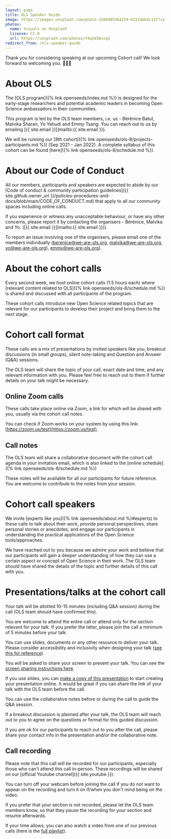```yaml
---
layout: page
title: OLS Speaker Guide
image: https://images.unsplash.com/photo-1586985564259-6211deb4c122?ixlib=rb-1.2.1&ixid=eyJhcHBfaWQiOjEyMDd9&auto=format&fit=crop&w=1215&q=80
photos:
  name: Visuals on Unsplash
  license: CC-0
  url: https://unsplash.com/photos/Y4qzW3AsvqI
redirect_from: /ols-speaker-guide
---
```



Thank you for considering speaking at our upcoming Cohort call! We look forward to welcoming you. **🎉🥳️👏**

# About OLS

The [OLS program]({% link openseeds/index.md %}) is
designed for the early-stage researchers and potential academic leaders
in becoming Open Science ambassadors in their communities.

This program is led by the OLS team members, i.e. us - Bérénice Batut,
Malvika Sharan, Yo Yehudi and Emmy Tsang. You can reach out to us by emailing
[{{ site.email }}](mailto:{{ site.email }}).

We will be running our [8th cohort]({% link openseeds/ols-8/projects-participants.md %})
(Sep 2021 - Jan 2022).
A complete syllabus of this cohort can be found [here]({% link openseeds/ols-8/schedule.md %}).

# About our Code of Conduct

All our members, participants and speakers are expected to abide by our [Code of conduct & community participation guidelines]({{ site.github.owner_url }}/policies-procedures-and-docs/blob/main/CODE_OF_CONDUCT.md) that apply to all our community spaces including online calls.

If you experience or witness any unacceptable behaviour, or have any other concerns, please report it by contacting the organisers - Bérénice, Malvika and Yo. ([{{ site.email }}](mailto:{{ site.email }})).

To report an issue involving one of the organisers, please email one of the members individually ([berenice@we-are-ols.org](mailto:berenice@we-are-ols.org), [malvika@we-are-ols.org](mailto:malvika@we-are-ols.org), [yo@we-are-ols.org](mailto:yo@we-are-ols.org)), [emmy@we-are-ols.org](mailto:emmy@we-are-ols.org)).

# About the cohort calls

Every second week, we host online cohort calls (1.5 hours each) where [relevant content related to OLS]({% link openseeds/ols-8/schedule.md %}) is shared and discussed with all participants of the program.

These cohort calls introduce new Open Science related topics that are relevant for our participants to develop their project and bring them to the next stage.

# Cohort call format

These calls are a mix of presentations by invited speakers like you,
breakout discussions (in small groups), silent note-taking and Question
and Answer (Q&A) sessions.

The OLS team will share the topic of your call, exact date and time, and
any relevant information with you. Please feel free to reach out to them
if further details on your talk might be necessary.

## Online Zoom calls

These calls take place online via Zoom, a link for which will be shared with you, usually via the cohort call notes.

You can check if Zoom works on your system by using this link: [https://zoom.us/test](https://zoom.us/test).

## Call notes

The OLS team will share a collaborative document with the cohort call agenda in your invitation email, which is also linked to the [online schedule]({% link openseeds/ols-8/schedule.md %})

These notes will be available for all our participants for future reference. You are welcome to contribute to the notes from your session.

# Cohort call speakers

We invite [experts like you]({% link openseeds/about.md %}#experts) to these calls to talk
about their work, provide personal perspectives, share personal stories
or anecdotes, and engage our participants in understanding the practical
applications of the Open Science tools/approaches.

We have reached out to you because we admire your work and believe that
our participants will gain a deeper understanding of how they can use a
certain aspect or concept of Open Science in their work. The OLS team
should have shared the details of the topic and further details of this
call with you.

# Presentations/talks at the cohort call

Your talk will be allotted 10-15 minutes (including Q&A session) during the call (OLS team should have confirmed this).

You are welcome to attend the entire call or attend only for the section relevant for your talk. If you prefer the latter, please join the call a minimum of 5 minutes before your talk.

You can use slides, documents or any other resource to deliver your talk. Please consider accessibility and inclusivity when designing your talk ([see this for reference](https://www.w3.org/WAI/teach-advocate/accessible-presentations/#preparing-slides-and-projected-material-speakers)).

You will be asked to share your screen to present your talk. You can see the [screen sharing instructions here](https://support.zoom.us/hc/en-us/articles/201362153-How-Do-I-Share-My-Screen-).

If you use slides, you can [make a copy of this presentation](https://docs.google.com/presentation/d/18MwCMBrJL7LwbFvy76il-rk_wBuXq5T2oQ9iHrsvegg/edit?usp=sharing) to start creating your presentation online. It would be great if you can share the link of your talk with the OLS team before the call.

You can use the collaborative notes before or during the call to guide the Q&A session.

If a breakout discussion is planned after your talk, the OLS team will reach out to you to agree on the questions or format for this guided discussion.

If you are ok for our participants to reach out to you after the call, please share your contact info in the presentation and/or the collaborative note.


## Call recording

Please note that this call will be recorded for our participants, especially those who can't attend this call in-person. These recordings will be shared on our [official Youtube channel]({{ site.youtube }}).

You can turn off your webcam before joining the call if you do not want to appear on the recording and turn it on if/when you don't mind being on the video.

If you prefer that your section is not recorded, please let the OLS team members know, so that they pause the recording for your section and resume afterwards.

If your time allows, you can also watch a video from one of our previous calls (here is the [full
playlist](https://www.youtube.com/playlist?list=PL1CvC6Ez54KAtOhuCv8e8dqaHkUylUYDB)).
